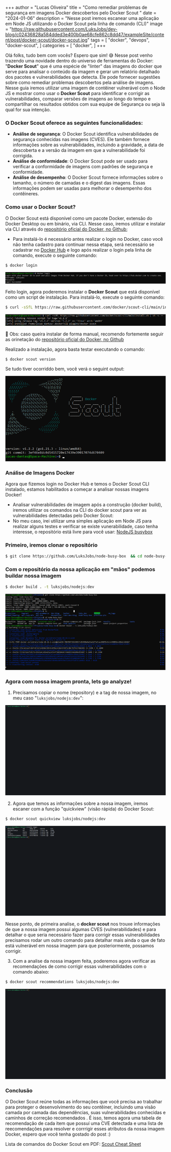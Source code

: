 +++
author = "Lucas Oliveira"
title = "Como remediar problemas de segurança em imagens Docker descobertos pelo Docker Scout "
date = "2024-01-06"
description = "Nesse post iremos escanear uma aplicação em Node JS utilizando o Docker Scout pela linha de comando (CLI)"
image = "https://raw.githubusercontent.com/LuksJobs/dev-blog/c02436828a584dded3e400b0ae68cfe862c8dd47/exampleSite/content/post/docker-scout/docker-scout.jpg"
tags = [
    "docker", "devops", "docker-scout",
]
categories = [
    "docker",
]
+++

Olá folks, tudo bem com vocês? Espero que sim! 😅 Nesse post venho trazendo uma novidade dentro do universo de ferramentas do Docker: "**Docker Scout**" que é uma espécie de "linter" das imagens do docker que serve para analisar o conteúdo da imagem e gerar um relatório detalhado dos pacotes e vulnerabilidades que detecta. Ele pode fornecer sugestões sobre como remediar problemas descobertos pela análise de imagens. Nesse guia iremos utilizar uma imagem de contêiner vulnerável com o Node JS e mostrar como usar o **Docker Scout** para identificar e corrigir as vulnerabilidades, comparar versões de imagens ao longo do tempo e compartilhar os resultados obtidos com sua equipe de Segurança ou seja lá qual for sua intenção.

### O Docker Scout oferece as seguintes funcionalidades:

* **Análise de segurança**: O Docker Scout identifica vulnerabilidades de segurança conhecidas nas imagens (CVES). Ele também fornece informações sobre as vulnerabilidades, incluindo a gravidade, a data de descoberta e a versão da imagem em que a vulnerabilidade foi corrigida.
* **Análise de conformidade**: O Docker Scout pode ser usado para verificar a conformidade de imagens com padrões de segurança e conformidade.
* **Análise de desempenho**: O Docker Scout fornece informações sobre o tamanho, o número de camadas e o digest das imagens. Essas informações podem ser usadas para melhorar o desempenho dos contêineres.

### Como usar o Docker Scout?

O Docker Scout está disponível como um pacote Docker, extensão do Docker Desktop ou em binário, via CLI. Nesse caso, iremos utilizar e instalar via CLI através do [repositório oficial do Docker, no Github](https://github.com/docker/scout-cli);
* Para instalá-lo é necessário antes realizar o login no Docker, caso você não tenha cadastro para continuar nessa etapa, será necessário se cadastrar no [Docker Hub](https://hub.docker.com/) e logo após realizar o login pela linha de comando, execute o seguinte comando:

```bash
$ docker login 
```
![dockerlogin](https://raw.githubusercontent.com/LuksJobs/dev-blog/c02436828a584dded3e400b0ae68cfe862c8dd47/exampleSite/content/post/docker-scout/1dockerlogin.png)

Feito login, agora poderemos instalar o **Docker Scout** que está disponível como um script de instalação. Para instalá-lo, execute o seguinte comando:

```bash
$ curl -sSfL https://raw.githubusercontent.com/docker/scout-cli/main/install.sh | sh -s --
```
![dockerscoutinstall](https://raw.githubusercontent.com/LuksJobs/dev-blog/c02436828a584dded3e400b0ae68cfe862c8dd47/exampleSite/content/post/docker-scout/dockerscout-install.png)

🚀 Obs: caso queira instalar de forma manual, recomendo fortemente seguir as orinetação do [repositório oficial do Docker, no Github](https://github.com/docker/scout-cli)

Realizado a instalação, agora basta testar executando o comando: 

```bash
$ docker scout version 
```

Se tudo tiver ocorriddo bem, você verá o seguint output: 

![dockerversion](https://raw.githubusercontent.com/LuksJobs/dev-blog/c02436828a584dded3e400b0ae68cfe862c8dd47/exampleSite/content/post/docker-scout/dockerscoutwin.png)

### Análise de Imagens Docker

Agora que fizemos login no Docker Hub e temos o Docker Scout CLI instalado, estamos habilitados a começar a analisar nossas imagens Docker! 
* Analisar vulnerabilidades de imagem após a construção (docker build), iremos utilizar os comandos na CLI do docker scout para ver as vulnerabilidades detectadas pelo Docker Scout: 
* No meu caso, irei utilizar uma simples aplicação em Node JS para realizar alguns testes e verificar se existe vunerabilidade, caso tenha interesse, o repositório está livre para você usar: [NodeJS busybox](https://github.com/LuksJobs/node-busy-box)


### Primeiro, iremos clonar o repositório

```bash
$ git clone https://github.com/LuksJobs/node-busy-box  && cd node-busy-box/
```

### Com o repositório da nossa aplicação em "mãos" podemos buildar nossa imagem

```bash
$ docker build . -t luksjobs/nodejs:dev
```

![dockerversion](https://raw.githubusercontent.com/LuksJobs/dev-blog/c02436828a584dded3e400b0ae68cfe862c8dd47/exampleSite/content/post/docker-scout/dockerbuild.png)

### Agora com nossa imagem pronta, lets go analyze! 

1. Precisamos copiar o nome (repository) e a tag de nossa imagem, no meu caso "`luksjobs/nodejs:dev`":

![dockerimagesls](https://raw.githubusercontent.com/LuksJobs/dev-blog/c02436828a584dded3e400b0ae68cfe862c8dd47/exampleSite/content/post/docker-scout/dockerscout1.gif)

2. Agora que temos as informações sobre a nossa imagem, iremos escaner com a função "quickview" (visão rápida) do Docker Scout:

```bash
$ docker scout quickview luksjobs/nodejs:dev
```

![dockerimagesls](https://raw.githubusercontent.com/LuksJobs/dev-blog/c02436828a584dded3e400b0ae68cfe862c8dd47/exampleSite/content/post/docker-scout/dockerscout2.gif)

Nesse ponto, de primeira analise, o **docker scout** nos trouxe informações de que a nossa imagem possui algumas CVES (vulnerabilidades) e para detalhar o que seria necessário fazer para corrigir essas vulnerabilidades precisamos rodar um outro comando para detalhar mais ainda o que de fato está vulnerável em nossa imagem para que posteriormente, possamos corrigir.

3. Com a analise da nossa imagem feita, poderemos agora verificar as recomendações de como corrigir essas vulnerabilidades com o comando abaixo:

```bash
$ docker scout recommendations luksjobs/nodejs:dev
```
![dockerimagesls](https://raw.githubusercontent.com/LuksJobs/dev-blog/c02436828a584dded3e400b0ae68cfe862c8dd47/exampleSite/content/post/docker-scout/dockerscoutrecomend.gif)

### Conclusão

O Docker Scout reúne todas as informações que você precisa ao trabalhar para proteger o desenvolvimento do seu contêiner, incluindo uma visão camada por camada das dependências, suas vulnerabilidades conhecidas e caminhos de correção recomendados . É isso, temos agora uma tabela de recomendação de cada item que possuí uma CVE detectada e uma lista de reecomendações para resolver e corrrigir esses atributos da nossa imagem Docker, espero que você tenha gostado do post :)

Lista de comandos do Docker Scout em PDF: [Scout Cheat Sheet](https://www.docker.com/cheat-sheets/scout/)